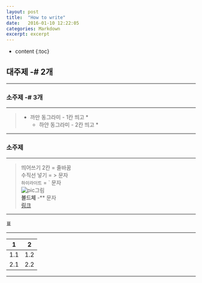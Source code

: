 ```yaml
---
layout: post
title:  "How to write"
date:   2016-01-10 12:22:05
categories: Markdown
excerpt: excerpt
---
```

* content
{:toc}


## 대주제  \-\# 2개

---

### 소주제  \-\# 3개

---

> * 까만 동그라미 \- 1칸 띄고 \*
>   * 하얀 동그라미 \- 2칸 띄고 \*


---

### 소주제  

---
> 띄어쓰기 2칸 = 줄바꿈  
> 수직선 넣기 =  \> 문자  
>`하이라이트` = \` 문자  
>![pic](그림주소)그림  
>**볼드체**  \-\*\* 문자  
>[링크](주소)  

---

표 

---

1 |2
----|----
1.1 |1.2
2.1 |2.2

---
